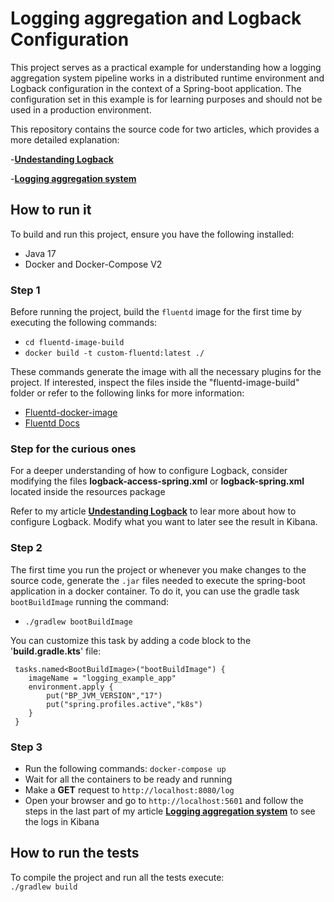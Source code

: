 # Logging aggregation and Logback Configuration 

This project serves as a practical example for understanding how a logging aggregation system pipeline works in a distributed runtime environment
and Logback configuration in the context of a Spring-boot application.
The configuration set in this example is for learning purposes and should not be used in a production environment.

This repository contains the source code for two articles, which provides a more detailed explanation:

-**[Undestanding Logback](https://medium.com/@facuramallo8/understanding-logback-66044df087ed)**

-**[Logging aggregation system](https://medium.com/@facuramallo8/logging-aggregation-system-d94f60f92dd0)**


## How to run it

To build and run this project, ensure you have the following installed:
- Java 17
- Docker and Docker-Compose V2

### Step 1
Before running the project, build the `fluentd` image for the first time by executing the following commands:

- `cd fluentd-image-build`
- `docker build -t custom-fluentd:latest ./`

These commands generate the image with all the necessary plugins for the project. 
If interested, inspect the files inside the "fluentd-image-build" folder or refer to the following links for more information:
- [Fluentd-docker-image](https://github.com/fluent/fluentd-docker-image)
- [Fluentd Docs](https://docs.fluentd.org/)

### Step for the curious ones
For a deeper understanding of how to configure Logback, consider modifying the files
**logback-access-spring.xml** or **logback-spring.xml** located inside the resources package 

Refer to my article **[Undestanding Logback](https://medium.com/@facuramallo8/understanding-logback-66044df087ed)** to lear more about how to configure Logback.
Modify what you want to later see the result in Kibana. 

### Step 2
The first time you run the project or whenever you make changes to the source code, generate the ``.jar``
files needed to execute the spring-boot application in a docker container. To do it, you can use the gradle task `bootBuildImage` running the command:

- `./gradlew bootBuildImage`

You can customize this task by adding a code block to the '**build.gradle.kts**' file:

```
 tasks.named<BootBuildImage>("bootBuildImage") {
    imageName = "logging_example_app"
    environment.apply {
        put("BP_JVM_VERSION","17")
        put("spring.profiles.active","k8s")
    }
 }
```
### Step 3
- Run the following commands: 
  `docker-compose up`
- Wait for all the containers to be ready and running
- Make a **GET** request to  `http://localhost:8080/log`
- Open your browser and go to  `http://localhost:5601` and follow the steps in the last part of my article **[Logging aggregation system](https://medium.com/@facuramallo8/logging-aggregation-system-d94f60f92dd0)**
to see the logs in Kibana


## How to run the tests

To compile the project and run all the tests execute:  
`./gradlew build`


